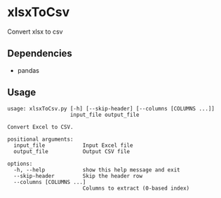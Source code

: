 # xlsxToCsv

Convert xlsx to csv

## Dependencies

- pandas

## Usage

```
usage: xlsxToCsv.py [-h] [--skip-header] [--columns [COLUMNS ...]]
                    input_file output_file

Convert Excel to CSV.

positional arguments:
  input_file            Input Excel file
  output_file           Output CSV file

options:
  -h, --help            show this help message and exit
  --skip-header         Skip the header row
  --columns [COLUMNS ...]
                        Columns to extract (0-based index)
```

